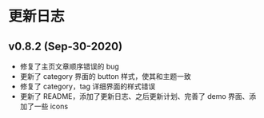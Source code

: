 # 更新日志

## v0.8.2 (Sep-30-2020)

- 修复了主页文章顺序错误的 bug
- 更新了 category 界面的 button 样式，使其和主题一致
- 修复了 category，tag 详细界面的样式错误
- 更新了 README，添加了更新日志、之后更新计划、完善了 demo 界面、添加了一些 icons